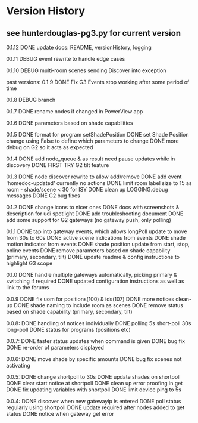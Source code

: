 # Version History

## see hunterdouglas-pg3.py for current version

0.1.12
DONE update docs: README, versionHistory, logging

0.1.11
DEBUG event rewrite to handle edge cases

0.1.10
DEBUG multi-room scenes sending Discover into exception

past versions:
0.1.9
DONE Fix G3 Events stop working after some period of time

0.1.8
DEBUG branch

0.1.7
DONE rename nodes if changed in PowerView app

0.1.6
DONE parameters based on shade capabilities

0.1.5
DONE format for program setShadePosition
DONE set Shade Position change using False to define which parameters to change
DONE more debug on G2 so it acts as expected

0.1.4
DONE add node_queue & as result need pause updates while in discovery
DONE FIRST TRY G2 tilt feature

0.1.3
DONE node discover rewrite to allow add/remove
DONE add event 'homedoc-updated' currently no actions
DONE limit room label size to 15 as room - shade/scene < 30 for ISY
DONE clean up LOGGING.debug messages
DONE G2 bug fixes

0.1.2
DONE change icons to nicer ones
DONE docs with screenshots & description for udi spotlight
DONE add troubleshooting document
DONE add some support for G2 gateways (no gateway push, only polling)

0.1.1
DONE tap into gateway events, which allows longPoll update to move from 30s to 60s
DONE active scene indications from events
DONE shade motion indicator from events
DONE shade position update from start, stop, online events
DONE remove parameters based on shade capability (primary, secondary, tilt)
DONE update readme & config instructions to highlight G3 scope

0.1.0
DONE handle multiple gateways automatically, picking primary & switching if required
DONE updated configuration instructions as well as link to the forums

0.0.9
DONE fix uom for positions(100) & ids(107)
DONE more notices clean-up
DONE shade naming to include room as scenes
DONE remove status based on shade capability (primary, secondary, tilt)

0.0.8:
DONE handling of notices individually
DONE polling 5s short-poll 30s long-poll
DONE status for programs (positions etc)

0.0.7:
DONE faster status updates when command is given
DONE bug fix
DONE re-order of parameters displayed

0.0.6:
DONE move shade by specific amounts
DONE bug fix scenes not activating

0.0.5:
DONE change shortpoll to 30s
DONE update shades on shortpoll
DONE clear start notice at shortpoll
DONE clean up error proofing in get
DONE fix updating variables with shortpoll
DONE limit device ping to 5s

0.0.4:
DONE discover when new gatewayip is entered
DONE poll status regularly using shortpoll
DONE update required after nodes added to get status
DONE notice when gateway get error

